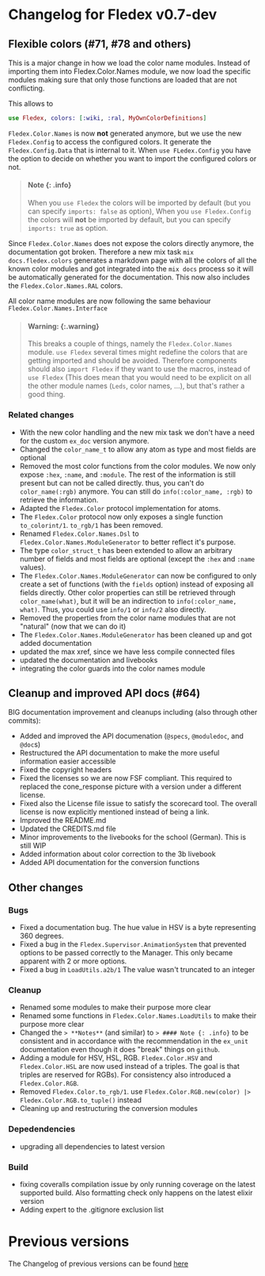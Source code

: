 <!--
Copyright 2025, Matthias Reik <fledex@reik.org>

SPDX-License-Identifier: Apache-2.0
-->

# Changelog for Fledex v0.7-dev
## Flexible colors (#71, #78 and others)
This is a major change in how we load the color name modules. Instead of importing them into Fledex.Color.Names module, we now load the specific modules making sure that only those functions are loaded that are not conflicting.

This allows to
```elixir
use Fledex, colors: [:wiki, :ral, MyOwnColorDefinitions]
```

`Fledex.Color.Names` is now **not** generated anymore, but we use the new `Fledex.Config` to access the configured colors. It generate the `Fledex.Config.Data` that is internal to it. When `use FLedex.Config` you have the option to decide on whether you want to import
the configured colors or not. 

> #### Note {: .info}
> When you `use Fledex` the colors will be imported by default (but you can specify `imports: false` as option), When you `use Fledex.Config` the colors will **not** be imported by default, but you can specify `imports: true` as option.

Since `Fledex.Color.Names` does not expose the colors directly anymore, the documentation got broken. Therefore a new mix task `mix docs.fledex.colors` generates a markdown page with all the colors of all the known color modules and got integrated into the `mix docs` process so it will be automatically generated for the documentation. This now also includes the `Fledex.Color.Names.RAL` colors.

All color name modules are now following the same behaviour `Fledex.Color.Names.Interface`

> #### Warning: {:.warning}
> This breaks a couple of things, namely the `Fledex.Color.Names` module.
> `use Fledex` several times might redefine the colors that are getting imported and should be avoided.
> Therefore components should also `import Fledex` if they want to use the macros, instead of `use Fledex` (This does mean that you would need to be explicit on all the other module names (`Leds`, color names, ...), but that's rather a good thing.

### Related changes
* With the new color handling and the new mix task we don't have a need for the custom `ex_doc` version anymore.
* Changed the `color_name_t` to allow any atom as type and most fields are optional
* Removed the most color functions from the color modules. We now only expose `:hex`, `:name`, and `:module`. The rest of the information is still present but can not be called directly. thus, you can't do `color_name(:rgb)` anymore. You can still do `info(:color_name, :rgb)` to retrieve the information.
* Adapted the `Fledex.Color` protocol implementation for atoms.
* The `Fledex.Color` protocol now only exposes a single function `to_colorint/1`. `to_rgb/1` has been removed.
* Renamed `Fledex.Color.Names.Dsl` to `Fledex.Color.Names.ModuleGenerator` to better reflect it's purpose.
* The type `color_struct_t` has been extended to allow an arbitrary number of fields and most fields are optional (except the `:hex` and `:name` values). 
* The `Fledex.Color.Names.ModuleGenerator` can now be configured to only create a set of functions (with the `fields` option) instead of exposing all fields directly. Other color properties can still be retrieved through `color_name(what)`, but it will be an indirection to `info(:color_name, what)`. Thus, you could use `info/1` or `info/2` also directly.
* Removed the properties from the color name modules that are not "natural" (now that we can do it)
* The `Fledex.Color.Names.ModuleGenerator` has been cleaned up and got added documentation
* updated the max xref, since we have less compile connected files
* updated the documentation and livebooks
* integrating the color guards into the color names module

## Cleanup and improved API docs (#64)
BIG documentation improvement and cleanups including (also through other commits): 

* Added and improved the API documenation (`@specs`, `@moduledoc`, and `@doc`s)
* Restructured the API documentation to make the more useful information easier accessible
* Fixed the copyright headers
* Fixed the licenses so we are now FSF compliant. This required to replaced the cone_response picture with a version under a different license.
* Fixed also the License file issue to satisfy the scorecard tool. The overall license is now explicitly mentioned instead of being a link.
* Improved the README.md
* Updated the CREDITS.md file
* Minor improvements to the livebooks for the school (German). This is still WIP
* Added information about color correction to the 3b livebook
* Added API documentation for the conversion functions


## Other changes
### Bugs
* Fixed a documentation bug. The hue value in HSV is a byte representing 360 degrees.
* Fixed a bug in the `Fledex.Supervisor.AnimationSystem` that prevented options to be passed correctly to the Manager. This only became apparent with 2 or more options.
* Fixed a bug in `LoadUtils.a2b/1` The value wasn't truncated to an integer

### Cleanup
* Renamed some modules to make their purpose more clear
* Renamed some functions in `Fledex.Color.Names.LoadUtils` to make their purpose more clear
* Changed the `> **Notes**` (and similar) to `> #### Note {: .info}` to be consistent and in accordance with the recommendation in the `ex_unit` documentation even though it does "break" things on `github`.
* Adding a module for HSV, HSL, RGB. `Fledex.Color.HSV` and `Fledex.Color.HSL` are now used instead of a triples. The goal is that triples are reserved for RGBs). For consistency also introduced a `Fledex.Color.RGB`.
* Removed `Fledex.Color.to_rgb/1`. use `Fledex.Color.RGB.new(color) |> Fledex.Color.RGB.to_tuple()` instead 
* Cleaning up and restructuring the conversion modules

### Depedendencies
* upgrading all dependencies to latest version

### Build
* fixing coveralls compilation issue by only running coverage on the latest supported build. Also formatting check only happens on the latest elixir version
* Adding expert to the .gitignore exclusion list


# Previous versions
The Changelog of previous versions can be found [here](https://github.com/a-maze-d/fledex/releases) 
